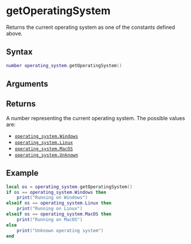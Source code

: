 # getOperatingSystem

Returns the current operating system as one of the constants defined above.

## Syntax
```lua
number operating_system.getOperatingSystem()
```

## Arguments

## Returns

A number representing the current operating system. The possible values are:
  - [`operating_system.Windows`](Windows.md)
  - [`operating_system.Linux`](Linux.md)
  - [`operating_system.MacOS`](MacOS.md)
  - [`operating_system.Unknown`](Unknown.md)

## Example

```lua
local os = operating_system.getOperatingSystem()
if os == operating_system.Windows then
    print("Running on Windows")
elseif os == operating_system.Linux then
    print("Running on Linux")
elseif os == operating_system.MacOS then
    print("Running on MacOS")
else
    print("Unknown operating system")
end 
```

<include from="lib.topic" element-id="lua.os.footer" use-filter="empty,all"></include>